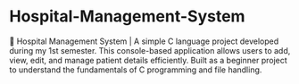 # Hospital-Management-System
🏥 Hospital Management System | A simple C language project developed during my 1st semester. This console-based application allows users to add, view, edit, and manage patient details efficiently. Built as a beginner project to understand the fundamentals of C programming and file handling.
